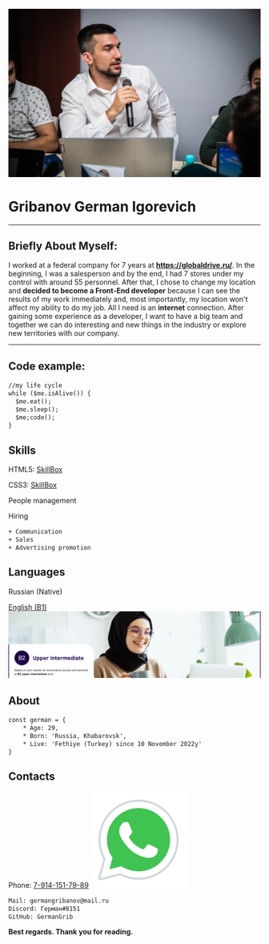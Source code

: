 ![photo German Gribanov](assets/img/germanGribanov.jpg)

# Gribanov German Igorevich

******

## Briefly About Myself:

 I worked at a federal company for 7 years at **<https://globaldrive.ru/>**. In the beginning, I was a salesperson and by the end, I had 7 stores under my control with around 55 personnel. After that, I chose to change my location and **decided to become a Front-End developer** because I can see the results of my work immediately and, most importantly, my location won't affect my ability to do my job. All I need is an **internet** connection. After gaining some experience as a developer, I want to have a big team and together we can do interesting and new things in the industry or explore new territories with our company.

******

## Code example:

```
//my life cycle
while ($me.isAlive()) {
  $me.eat();
  $me.sleep();
  $me;code();
}
```

## Skills

HTML5: [SkillBox](https://skillbox.ru/course/frontend-developer/)

CSS3:  [SkillBox](https://skillbox.ru/course/frontend-developer/)

People management

Hiring

    + Communication
    + Sales
    + Advertising promotion

## Languages

Russian (Native)

[English (B1)](https://learnenglish.britishcouncil.org/english-levels/online-english-level-test)
![english level B1](assets/img/Engl-level.png)

## About

```
const german = {
    * Age: 29,
    * Born: 'Russia, Khabarovsk',
    * Live: 'Fethiye (Turkey) since 10 November 2022y'
}
```

## Contacts
Phone: [7-914-151-79-89](https://api.whatsapp.com/send?phone=79141517989)
![whatsapp icon](assets/svg/whatsAppIcon.svg)

    Mail: germangribanov@mail.ru
    Discord: Герман#8151
    GitHub: GermanGrib


**Best regards. Thank you for reading.**
